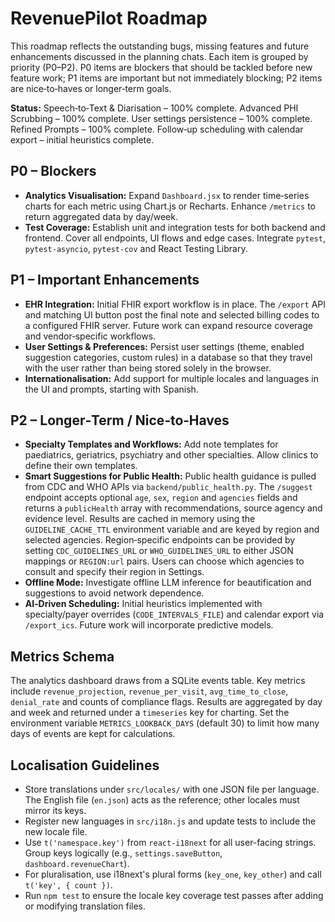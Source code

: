 # RevenuePilot Roadmap

This roadmap reflects the outstanding bugs, missing features and future enhancements discussed in the planning chats.  Each item is grouped by priority (P0–P2).  P0 items are blockers that should be tackled before new feature work; P1 items are important but not immediately blocking; P2 items are nice‑to‑haves or longer‑term goals.

**Status:** Speech‑to‑Text & Diarisation – 100% complete. Advanced PHI Scrubbing – 100% complete. User settings persistence – 100% complete. Refined Prompts – 100% complete. Follow‑up scheduling with calendar export – initial heuristics complete.

## P0 – Blockers

- **Analytics Visualisation:** Expand `Dashboard.jsx` to render time‑series charts for each metric using Chart.js or Recharts.  Enhance `/metrics` to return aggregated data by day/week.
- **Test Coverage:** Establish unit and integration tests for both backend and frontend.  Cover all endpoints, UI flows and edge cases.  Integrate `pytest`, `pytest‑asyncio`, `pytest‑cov` and React Testing Library.

## P1 – Important Enhancements

- **EHR Integration:** Initial FHIR export workflow is in place. The `/export` API and matching UI button post the final note and selected billing codes to a configured FHIR server. Future work can expand resource coverage and vendor‑specific workflows.
- **User Settings & Preferences:** Persist user settings (theme, enabled suggestion categories, custom rules) in a database so that they travel with the user rather than being stored solely in the browser.
- **Internationalisation:** Add support for multiple locales and languages in the UI and prompts, starting with Spanish.

## P2 – Longer‑Term / Nice‑to‑Haves

- **Specialty Templates and Workflows:** Add note templates for paediatrics, geriatrics, psychiatry and other specialties.  Allow clinics to define their own templates.
- **Smart Suggestions for Public Health:** Public health guidance is pulled from CDC and WHO APIs via `backend/public_health.py`.  The `/suggest` endpoint accepts optional `age`, `sex`, `region` and `agencies` fields and returns a `publicHealth` array with recommendations, source agency and evidence level.  Results are cached in memory using the `GUIDELINE_CACHE_TTL` environment variable and are keyed by region and selected agencies.  Region‑specific endpoints can be provided by setting `CDC_GUIDELINES_URL` or `WHO_GUIDELINES_URL` to either JSON mappings or `REGION:url` pairs.  Users can choose which agencies to consult and specify their region in Settings.
- **Offline Mode:** Investigate offline LLM inference for beautification and suggestions to avoid network dependence.
- **AI‑Driven Scheduling:** Initial heuristics implemented with specialty/payer overrides (`CODE_INTERVALS_FILE`) and calendar export via `/export_ics`. Future work will incorporate predictive models.

## Metrics Schema

The analytics dashboard draws from a SQLite events table.  Key metrics include
`revenue_projection`, `revenue_per_visit`, `avg_time_to_close`, `denial_rate`
and counts of compliance flags.  Results are aggregated by day and week and
returned under a `timeseries` key for charting.  Set the environment variable
`METRICS_LOOKBACK_DAYS` (default 30) to limit how many days of events are kept
for calculations.

## Localisation Guidelines

- Store translations under `src/locales/` with one JSON file per language. The English file (`en.json`) acts as the reference; other locales must mirror its keys.
- Register new languages in `src/i18n.js` and update tests to include the new locale file.
- Use `t('namespace.key')` from `react-i18next` for all user-facing strings. Group keys logically (e.g., `settings.saveButton`, `dashboard.revenueChart`).
- For pluralisation, use i18next's plural forms (`key_one`, `key_other`) and call `t('key', { count })`.
- Run `npm test` to ensure the locale key coverage test passes after adding or modifying translation files.
